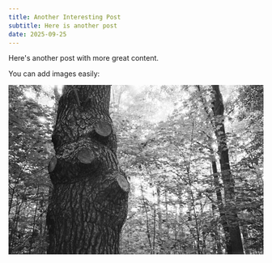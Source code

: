 ```yaml
---
title: Another Interesting Post
subtitle: Here is another post
date: 2025-09-25
---
```


Here's another post with more great content.

You can add images easily:

![Sample Image](../images/my-second-post/sample2.jpg)

